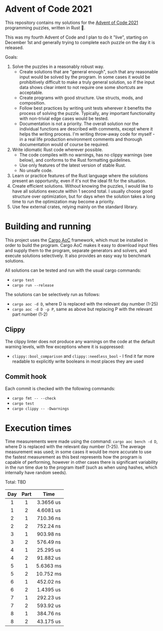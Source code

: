 # Advent of Code 2021
This repository contains my solutions for the [Advent of Code 2021](https://adventofcode.com/2021) programming puzzles, written in Rust 🦀.

This was my fourth Advent of Code and I plan to do it "live", starting on December 1st and generally trying to complete each puzzle on the day it is released.

Goals:
1. Solve the puzzles in a reasonably robust way.
    * Create solutions that are "general enough", such that any reasonable input would be solved by the program. In some cases it would be prohibitively difficult to make a truly general solution, so if the input data shows clear intent to not require one some shortcuts are acceptable.
    * Create programs with good structure. Use structs, mods, and composition.
    * Follow best practices by writing unit tests wherever it benefits the process of solving the puzzle. Typically, any important functionality with non-trivial edge cases would be tested.
    * Documentation is not a priority. The overall solution nor the individual functions are described with comments, except where it helps the writing process. I'm writing throw-away code for myself - in a real life production environment comments and thorough documentation would of course be required.
2. Write idiomatic Rust code wherever possible.
    * The code compiles with no warnings, has no clippy warnings (see below), and conforms to the Rust formatting guidelines.
    * Use only features of the latest version of stable Rust.
    * No unsafe code.
3. Learn or practice features of the Rust language where the solutions present an opportunity, even if it's not the ideal fit for the situation.
4. Create efficient solutions. Without knowing the puzzles, I would like to have all solutions execute within 1 second total. I usually choose good structure over optimization, but for days when the solution takes a long time to run the optimization may become a priority.
5. Use few external crates, relying mainly on the standard library.

# Building and running
This project uses the [Cargo AoC](https://github.com/gobanos/cargo-aoc) framework, which must be installed in order to build the program. Cargo AoC  makes it easy to download input files and supply them to the program, separate generators and solvers, and execute solutions selectively. It also provides an easy way to benchmark solutions.

All solutions can be tested and run with the usual cargo commands:
* `cargo test`
* `cargo run --release`

The solutions can be selectively run as follows:
* `cargo aoc -d D`, where D is replaced with the relevant day number (1-25)
* `cargo aoc -d D -p P`, same as above but replacing P with the relevant part number (1-2)

## Clippy
The clippy linter does not produce any warnings on the code at the default warning levels, with few exceptions where it is suppressed:
* `clippy::bool_comparison` and `clippy::needless_bool` - I find it far more readable to explicitly write booleans in most places they are used

## Commit hook
Each commit is checked with the following commands:
* `cargo fmt -- --check`
* `cargo test`
* `cargo clippy -- -Dwarnings`

# Execution times
Time measurements were made using the command: `cargo aoc bench -d D`, where D is replaced with the relevant day number (1-25). The average measurement was used; in some cases it would be more accurate to use the fastest measurement as this best represents how the program is capable of performing, however in other cases there is significant variability in the run time due to the program itself (such as when using hashes, which internally have random seeds).

Total: TBD

Day | Part | Time
:--:| :--: | :-------:
1   | 1    | 3.3656 us
1   | 2    | 4.6081 us
2   | 1    | 710.36 ns
2   | 2    | 752.24 ns
3   | 1    | 903.98 ns
3   | 2    | 576.49 ns
4   | 1    | 25.295 us
4   | 2    | 91.882 us
5   | 1    | 5.6363 ms
5   | 2    | 10.752 ms
6   | 1    | 452.02 ns
6   | 2    | 1.4395 us
7   | 1    | 292.23 us
7   | 2    | 593.92 us
8   | 1    | 384.76 ns
8   | 2    | 43.175 us
